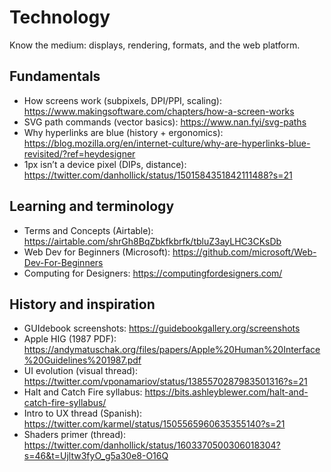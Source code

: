 # Technology

Know the medium: displays, rendering, formats, and the web platform.

## Fundamentals
- How screens work (subpixels, DPI/PPI, scaling): https://www.makingsoftware.com/chapters/how-a-screen-works
- SVG path commands (vector basics): https://www.nan.fyi/svg-paths
- Why hyperlinks are blue (history + ergonomics): https://blog.mozilla.org/en/internet-culture/why-are-hyperlinks-blue-revisited/?ref=heydesigner
- 1px isn’t a device pixel (DIPs, distance): https://twitter.com/danhollick/status/1501584351842111488?s=21

## Learning and terminology
- Terms and Concepts (Airtable): https://airtable.com/shrGh8BqZbkfkbrfk/tbluZ3ayLHC3CKsDb
- Web Dev for Beginners (Microsoft): https://github.com/microsoft/Web-Dev-For-Beginners
- Computing for Designers: https://computingfordesigners.com/

## History and inspiration
- GUIdebook screenshots: https://guidebookgallery.org/screenshots
- Apple HIG (1987 PDF): https://andymatuschak.org/files/papers/Apple%20Human%20Interface%20Guidelines%201987.pdf
- UI evolution (visual thread): https://twitter.com/vponamariov/status/1385570287983501316?s=21
- Halt and Catch Fire syllabus: https://bits.ashleyblewer.com/halt-and-catch-fire-syllabus/
- Intro to UX thread (Spanish): https://twitter.com/karmel/status/1505565960635355140?s=21
- Shaders primer (thread): https://twitter.com/danhollick/status/1603370500306018304?s=46&t=Ujltw3fyO_g5a30e8-O16Q